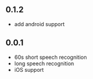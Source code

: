 ## 0.1.2

- add android support

## 0.0.1
    
- 60s short speech recognition
- long speech recognition
- iOS support
